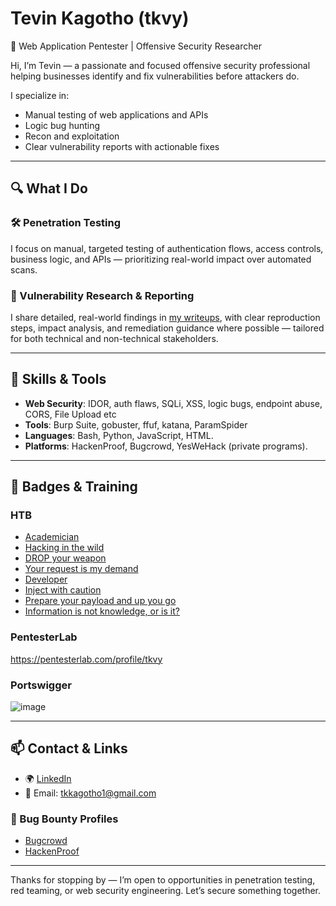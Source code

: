 # Tevin Kagotho (tkvy)  
🎯 Web Application Pentester | Offensive Security Researcher

Hi, I’m Tevin — a passionate and focused offensive security professional helping businesses identify and fix vulnerabilities before attackers do.

I specialize in:
- Manual testing of web applications and APIs
- Logic bug hunting
- Recon and exploitation
- Clear vulnerability reports with actionable fixes

---

## 🔍 What I Do

### 🛠 Penetration Testing
I focus on manual, targeted testing of authentication flows, access controls, business logic, and APIs — prioritizing real-world impact over automated scans.

### 📌 Vulnerability Research & Reporting
I share detailed, real-world findings in [my writeups](https://github.com/tkvyy/Bug-Reports), with clear reproduction steps, impact analysis, and remediation guidance where possible — tailored for both technical and non-technical stakeholders.

---

## 🧠 Skills & Tools

- **Web Security**: IDOR, auth flaws, SQLi, XSS, logic bugs, endpoint abuse, CORS, File Upload etc 
- **Tools**: Burp Suite, gobuster, ffuf, katana, ParamSpider  
- **Languages**: Bash, Python, JavaScript, HTML.    
- **Platforms**: HackenProof, Bugcrowd, YesWeHack (private programs).

---

## 📛 Badges & Training
### HTB
- [Academician](https://academy.hackthebox.com/achievement/badge/8098dcfe-975e-11ef-864f-bea50ffe6cb4)
- [Hacking in the wild](https://academy.hackthebox.com/achievement/badge/ee6f569b-ad73-11ef-864f-bea50ffe6cb4)
- [DROP your weapon](https://academy.hackthebox.com/achievement/badge/740ce3b0-9b4d-11ef-864f-bea50ffe6cb4)
- [Your request is my demand](https://academy.hackthebox.com/achievement/badge/32bca801-9774-11ef-864f-bea50ffe6cb4)
- [Developer](https://academy.hackthebox.com/achievement/badge/b84e075a-97a4-11ef-864f-bea50ffe6cb4)
- [Inject with caution](https://academy.hackthebox.com/achievement/badge/516300ed-9de2-11ef-864f-bea50ffe6cb4)
- [Prepare your payload and up you go](https://academy.hackthebox.com/achievement/badge/2ed063ed-a027-11ef-864f-bea50ffe6cb4)
- [Information is not knowledge, or is it?](https://academy.hackthebox.com/achievement/badge/2458e98c-987e-11ef-864f-bea50ffe6cb4)

### PentesterLab
https://pentesterlab.com/profile/tkvy

### Portswigger
![image](https://github.com/user-attachments/assets/a0f9fc15-2611-4452-836f-979cb1753dcd)

---

## 📫 Contact & Links

- 🌍 [LinkedIn](https://www.linkedin.com/in/tkvyy)
- 📧 Email: tkkagotho1@gmail.com

### 🐞 Bug Bounty Profiles
- [Bugcrowd](https://www.linkedin.com/in/tevinkagotho)
- [HackenProof](https://hackenproof.com/hackers/tkvy)


---

Thanks for stopping by — I’m open to opportunities in penetration testing, red teaming, or web security engineering. Let’s secure something together.

